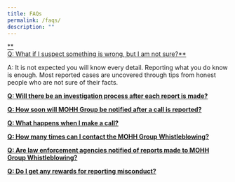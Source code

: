 ```yaml
---
title: FAQs
permalink: /faqs/
description: ""
---
```

[**  
Q: What if I suspect something is wrong, but I am not sure?**](https://www.alpshealthcare.com.sg/Pages/alps_whistleblowing_faqs.aspx#collapse1)

A: It is not expected you will know every detail. Reporting what you do know is enough. Most reported cases are uncovered through tips from honest people who are not sure of their facts.

[**Q: Will there be an investigation process after each report is made?**](https://www.alpshealthcare.com.sg/Pages/alps_whistleblowing_faqs.aspx#collapse2)

[**Q: How soon will MOHH Group be notified after a call is reported?**](https://www.alpshealthcare.com.sg/Pages/alps_whistleblowing_faqs.aspx#collapse3)

[**Q: What happens when I make a call?**](https://www.alpshealthcare.com.sg/Pages/alps_whistleblowing_faqs.aspx#collapse4)

[**Q: How many times can I contact the MOHH Group Whistleblowing?**](https://www.alpshealthcare.com.sg/Pages/alps_whistleblowing_faqs.aspx#collapse5)

[**Q: Are law enforcement agencies notified of reports made to MOHH Group Whistleblowing?**](https://www.alpshealthcare.com.sg/Pages/alps_whistleblowing_faqs.aspx#collapse6)

[**Q: Do I get any rewards for reporting misconduct?**](https://www.alpshealthcare.com.sg/Pages/alps_whistleblowing_faqs.aspx#collapse7)